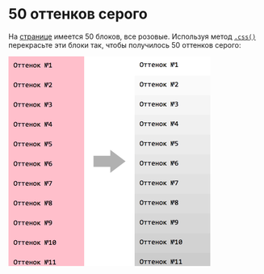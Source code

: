 # 50 оттенков серого
На [странице](50_shades_of_grey.html) имеется 50 блоков, все розовые. Используя метод [`.css()`](http://api.jquery.com/css/) перекрасьте эти блоки так, чтобы получилось 50 оттенков серого:

<img src="50_shades_view.png" width="400">
